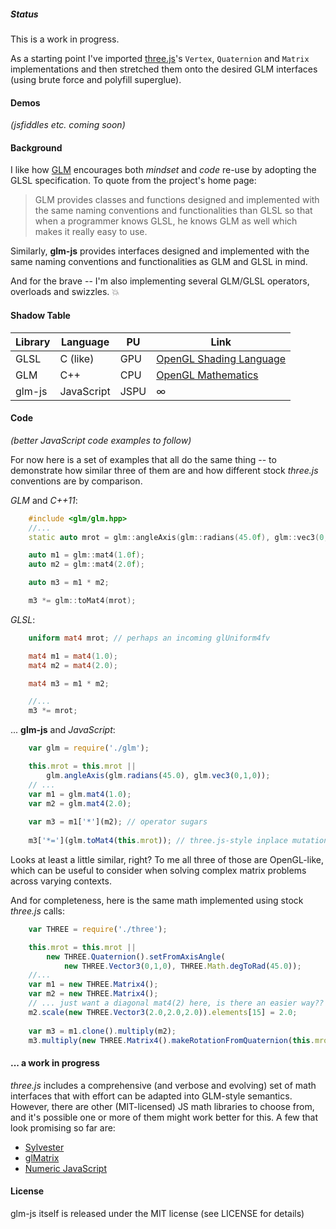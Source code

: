 ##### Status

This is a work in progress.

As a starting point I've imported [three.js](https://github.com/mrdoob/three.js/)'s `Vertex`, `Quaternion` and `Matrix` implementations and then stretched them onto the desired GLM interfaces (using brute force and polyfill superglue).

#### Demos

*(jsfiddles etc. coming soon)*

#### Background

I like how [GLM](http://glm.g-truc.net/) encourages both *mindset* and *code* re-use by adopting the GLSL specification. To quote from the project's home page:

> GLM provides classes and functions designed and implemented with the same naming conventions and functionalities than GLSL so that when a programmer knows GLSL, he knows GLM as well which makes it really easy to use.

Similarly, **glm-js** provides interfaces designed and implemented with the same naming conventions and functionalities as GLM and GLSL in mind. 

And for the brave -- I'm also implementing several GLM/GLSL operators, overloads and swizzles. :boom:

#### Shadow Table

<table align=center>
<thead>
<tr>
<th>Library</th>
<th>Language</th>
<th title='(computer|graphics|virtual) processing unit'>PU</th>
<th>Link</th>
</tr>
</thead>
<tbody>
<tr>
<td>GLSL</td>
<td>C (like)</td>
<td>GPU</td>
<td><a href="https://www.opengl.org/documentation/glsl/">OpenGL Shading Language</a></td>
</tr>
<tr>
<td>GLM</td>
<td>C++</td>
<td>CPU</td>
<td><a href="http://glm.g-truc.net/">OpenGL Mathematics</a></td>
</tr>
<tr>
<td>glm-js</td>
<td>JavaScript</td>
<td>JSPU</td>
<td>&infin;</td>
</tr>
</tbody>
</table>


#### Code

*(better JavaScript code examples to follow)*

For now here is a set of examples that all do the same thing -- to demonstrate how similar three of them are and how different stock *three.js* conventions are by comparison.

*GLM* and *C++11*:
```cpp
    #include <glm/glm.hpp>
    //...
    static auto mrot = glm::angleAxis(glm::radians(45.0f), glm::vec3(0,1,0));

    auto m1 = glm::mat4(1.0f); 
    auto m2 = glm::mat4(2.0f);

    auto m3 = m1 * m2;

    m3 *= glm::toMat4(mrot);
```

*GLSL*:

```glsl
    uniform mat4 mrot; // perhaps an incoming glUniform4fv

    mat4 m1 = mat4(1.0); 
    mat4 m2 = mat4(2.0);

    mat4 m3 = m1 * m2;

    //...
    m3 *= mrot;
```

... **glm-js** and *JavaScript*:
```javascript
    var glm = require('./glm');

    this.mrot = this.mrot ||
        glm.angleAxis(glm.radians(45.0), glm.vec3(0,1,0));
    // ...
    var m1 = glm.mat4(1.0); 
    var m2 = glm.mat4(2.0);
    
    var m3 = m1['*'](m2); // operator sugars
    
    m3['*='](glm.toMat4(this.mrot)); // three.js-style inplace mutation
```

Looks at least a little similar, right?  To me all three of those are OpenGL-like, which can be useful to consider when solving complex matrix problems across varying contexts.

And for completeness, here is the same math implemented using stock *three.js* calls:
```javascript
    var THREE = require('./three');

    this.mrot = this.mrot ||
        new THREE.Quaternion().setFromAxisAngle(
            new THREE.Vector3(0,1,0), THREE.Math.degToRad(45.0));  
    //...  
    var m1 = new THREE.Matrix4();  
    var m2 = new THREE.Matrix4();
    // ... just want a diagonal mat4(2) here, is there an easier way??
    m2.scale(new THREE.Vector3(2.0,2.0,2.0)).elements[15] = 2.0;
     
    var m3 = m1.clone().multiply(m2); 
    m3.multiply(new THREE.Matrix4().makeRotationFromQuaternion(this.mrot));  
```

#### ... a work in progress

*three.js* includes a comprehensive (and verbose and evolving) set of math interfaces that with effort can be adapted into GLM-style semantics. However, there are other (MIT-licensed) JS math libraries to choose from, and it's possible one or more of them might work better for this.  A few that look promising so far are:

* [Sylvester](https://github.com/jcoglan/sylvester)
* [glMatrix](https://github.com/toji/gl-matrix)
* [Numeric JavaScript](https://github.com/sloisel/numeric)
 
#### License
glm-js itself is released under the MIT license (see LICENSE for details)

